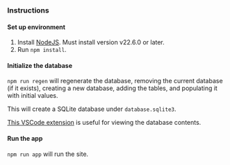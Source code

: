 ### Instructions

#### Set up environment

1. Install [NodeJS](https://nodejs.org/). Must install version v22.6.0 or later.
2. Run `npm install`.

#### Initialize the database

`npm run regen` will regenerate the database, removing the current database (if it exists), creating a new database, adding the tables, and populating it with initial values.

This will create a SQLite database under `database.sqlite3`.

[This VSCode extension](https://marketplace.visualstudio.com/items?itemName=qwtel.sqlite-viewer) is useful for viewing the database contents.

#### Run the app

`npm run app` will run the site.
